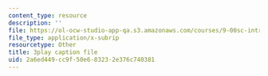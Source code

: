 ```yaml
---
content_type: resource
description: ''
file: https://ol-ocw-studio-app-qa.s3.amazonaws.com/courses/9-00sc-introduction-to-psychology-fall-2011/2a6ed449cc9f50e683232e376c740381_QvK6YdFKMY8.vtt
file_type: application/x-subrip
resourcetype: Other
title: 3play caption file
uid: 2a6ed449-cc9f-50e6-8323-2e376c740381
---
```

